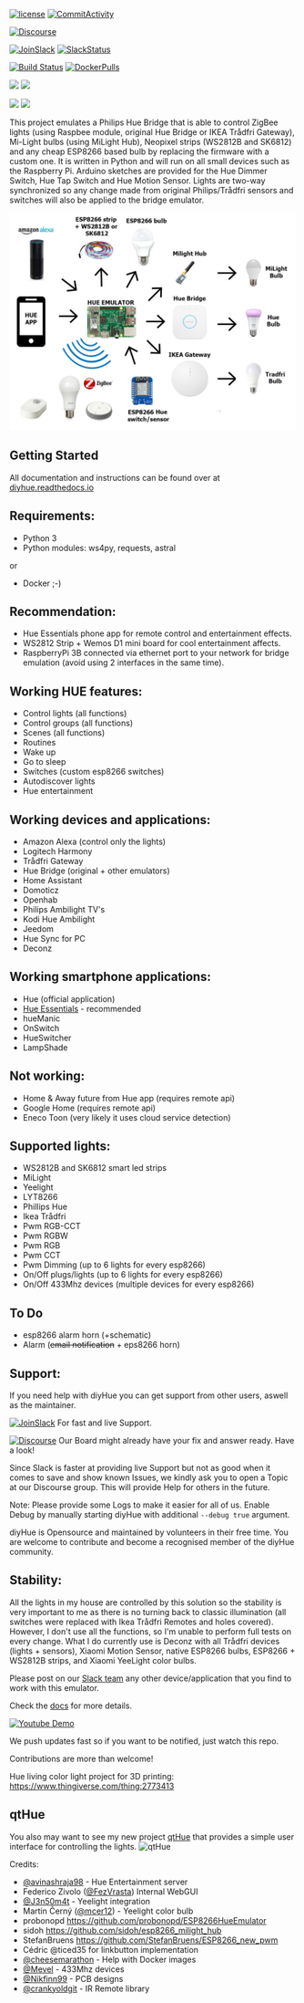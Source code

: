[![license](https://img.shields.io/badge/license-GPLv3%2FApache%202.0%2FCC%20BY--SA%204.0-blue.svg)](https://github.com/diyhue/diyHue/blob/master/LICENSE.md)
[![CommitActivity](https://img.shields.io/github/commit-activity/y/diyhue/diyhue.svg)](https://github.com/diyhue/diyHue/commits/master)

[![Discourse](https://img.shields.io/discourse/users?server=https%3A%2F%2Fdiyhue.discourse.group)](https://diyhue.discourse.group)

[![JoinSlack](https://img.shields.io/badge/Join%20us-on%20Slack-green.svg)](https://join.slack.com/t/diyhue/shared_invite/enQtNzAwNDE1NDY2MzQxLTljNGMwZmE0OWRhNDIwM2FjOGM1ZTcxNjNmYjc5ZmE3MjZlNmNjMmUzYmRkZjhhOGNjOTc4NzA0MGVkYzE2NWM) [![SlackStatus](https://slackinvite.squishedmooo.com/badge.svg?colorB=8ebc06)](https://slackinvite.squishedmooo.com/)

[![Build Status](https://travis-ci.com/diyhue/diyHue.svg?branch=master)](https://travis-ci.com/diyhue/diyHue)
[![DockerPulls](https://img.shields.io/docker/pulls/diyhue/core.svg)](https://hub.docker.com/r/diyhue/core/)

[![](https://images.microbadger.com/badges/version/diyhue/core:arm.svg)](https://microbadger.com/images/diyhue/core:arm "Get your own version badge on microbadger.com")
[![](https://images.microbadger.com/badges/image/diyhue/core:arm.svg)](https://microbadger.com/images/diyhue/core:arm "Get your own image badge on microbadger.com")

[![](https://images.microbadger.com/badges/version/diyhue/core:amd64.svg)](https://microbadger.com/images/diyhue/core:amd64 "Get your own version badge on microbadger.com")
[![](https://images.microbadger.com/badges/image/diyhue/core:amd64.svg)](https://microbadger.com/images/diyhue/core:amd64 "Get your own image badge on microbadger.com")

This project emulates a Philips Hue Bridge that is able to control ZigBee lights (using Raspbee module, original Hue Bridge or IKEA Trådfri Gateway), Mi-Light bulbs (using MiLight Hub), Neopixel strips (WS2812B and SK6812) and any cheap ESP8266 based bulb by replacing the firmware with a custom one. It is written in Python and will run on all small devices such as the Raspberry Pi. Arduino sketches are provided for the Hue Dimmer Switch, Hue Tap Switch and Hue Motion Sensor. Lights are two-way synchronized so any change made from original Philips/Trådfri sensors and switches will also be applied to the bridge emulator.

![diyHue ecosystem](https://raw.githubusercontent.com/diyhue/diyhue.github.io/master/assets/images/hue-map.png)

## Getting Started
All documentation and instructions can be found over at [diyhue.readthedocs.io](https://diyhue.readthedocs.io/)

## Requirements:
 - Python 3
 - Python modules: ws4py, requests, astral
 
 or
 - Docker ;-)


## Recommendation:
 - Hue Essentials phone app for remote control and entertainment effects.
 - WS2812 Strip + Wemos D1 mini board for cool entertainment affects.
 - RaspberryPi 3B connected via ethernet port to your network for bridge emulation (avoid using 2 interfaces in the same time).


## Working HUE features:
  - Control lights (all functions)
  - Control groups (all functions)
  - Scenes (all functions)
  - Routines
  - Wake up
  - Go to sleep
  - Switches (custom esp8266 switches)
  - Autodiscover lights
  - Hue entertainment
  
## Working devices and applications:
  - Amazon Alexa (control only the lights)
  - Logitech Harmony
  - Trådfri Gateway
  - Hue Bridge (original + other emulators)
  - Home Assistant
  - Domoticz
  - Openhab
  - Philips Ambilight TV's 
  - Kodi Hue Ambilight
  - Jeedom
  - Hue Sync for PC
  - Deconz
 
 ## Working smartphone applications:
  - Hue (official application)
  - [Hue Essentials](https://play.google.com/store/apps/details?id=com.superthomaslab.hueessentials) - recommended
  - hueManic
  - OnSwitch
  - HueSwitcher
  - LampShade

## Not working:
  - Home & Away future from Hue app (requires remote api)
  - Google Home (requires remote api)
  - Eneco Toon (very likely it uses cloud service detection)
  
## Supported lights:
  - WS2812B and SK6812 smart led strips
  - MiLight
  - Yeelight
  - LYT8266
  - Phillips Hue
  - Ikea Trådfri
  - Pwm RGB-CCT
  - Pwm RGBW
  - Pwm RGB
  - Pwm CCT
  - Pwm Dimming (up to 6 lights for every esp8266)
  - On/Off plugs/lights (up to 6 lights for every esp8266)
  - On/Off 433Mhz devices (multiple devices for every esp8266)
  
## To Do
 - esp8266 alarm horn (+schematic) 
 - Alarm (~~email notification~~ + eps8266 horn)
 
## Support:
If you need help with diyHue you can get support from other users, aswell as the maintainer.

[![JoinSlack](https://img.shields.io/badge/Join%20us-on%20Slack-green.svg)](https://join.slack.com/t/diyhue/shared_invite/enQtNzAwNDE1NDY2MzQxLTljNGMwZmE0OWRhNDIwM2FjOGM1ZTcxNjNmYjc5ZmE3MjZlNmNjMmUzYmRkZjhhOGNjOTc4NzA0MGVkYzE2NWM) For fast and live Support.

[![Discourse](https://img.shields.io/discourse/users?server=https%3A%2F%2Fdiyhue.discourse.group)](https://diyhue.discourse.group) Our Board might already have your fix and answer ready. Have a look!

Since Slack is faster at providing live Support but not as good when it comes to save and show known Issues, we kindly ask you to open a Topic at our Discourse group. This will provide Help for others in the future. 



Note:
Please provide some Logs to make it easier for all of us. Enable Debug by manually starting diyHue with additional `--debug true` argument.

diyHue is Opensource and maintained by volunteers in their free time. You are welcome to contribute and become a recognised member of the diyHue community. 

 
## Stability:
All the lights in my house are controlled by this solution so the stability is very important to me as there is no turning back to classic illumination (all switches were replaced with Ikea Trådfri Remotes and holes covered). However, I don't use all the functions, so I'm unable to perform full tests on every change. What I do currently use is Deconz with all Trådfri devices (lights + sensors), Xiaomi Motion Sensor, native ESP8266 bulbs, ESP8266 + WS2812B strips, and Xiaomi YeeLight color bulbs.
  
Please post on our [Slack team](https://slackinvite.squishedmooo.com/) any other device/application that you find to work with this emulator.
  
Check the [docs](https://diyhue.readthedocs.io/) for more details.  
  
[![Youtube Demo](https://img.youtube.com/vi/c6MsG3oIehY/0.jpg)](https://www.youtube.com/watch?v=c6MsG3oIehY)

We push updates fast so if you want to be notified, just watch this repo.

Contributions are more than welcome!

Hue living color light project for 3D printing: https://www.thingiverse.com/thing:2773413

## qtHue
You also may want to see my new project [qtHue](https://github.com/mariusmotea/qtHue) that provides a simple user interface for controlling the lights.
![qtHue](https://github.com/mariusmotea/qtHue/blob/master/Screenshot.png?raw=true)

Credits:
  - [@avinashraja98](https://github.com/avinashraja98) - Hue Entertainment server
  - Federico Zivolo ([@FezVrasta](https://github.com/FezVrasta)) Internal WebGUI
  - [@J3n50m4t](https://github.com/J3n50m4t) - Yeelight integration
  - Martin Černý ([@mcer12](https://github.com/mcer12)) - Yeelight color bulb
  - probonopd https://github.com/probonopd/ESP8266HueEmulator
  - sidoh https://github.com/sidoh/esp8266_milight_hub
  - StefanBruens https://github.com/StefanBruens/ESP8266_new_pwm
  - Cédric @ticed35 for linkbutton implementation
  - [@cheesemarathon](https://github.com/cheesemarathon) - Help with Docker images
  - [@Mevel](https://github.com/Mevel) - 433Mhz devices
  - [@Nikfinn99](https://github.com/Nikfinn99) - PCB designs
  - [@crankyoldgit](https://github.com/crankyoldgit) - IR Remote library
